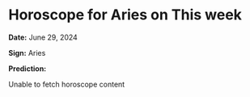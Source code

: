 # Horoscope for Aries on This week

**Date:** June 29, 2024

**Sign:** Aries

**Prediction:**

Unable to fetch horoscope content
